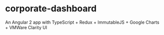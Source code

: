 # corporate-dashboard
An Angular 2 app with TypeScript + Redux + ImmutableJS + Google Charts + VMWare Clarity UI
